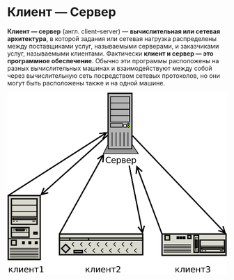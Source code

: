 # Клиент — Сервер

**Клиент — сервер** (англ. client–server) — **вычислительная или сетевая архитектура**, в которой задания или сетевая нагрузка распределены между поставщиками услуг, называемыми серверами, и заказчиками услуг, называемыми клиентами. Фактически **клиент и сервер — это программное обеспечение**. Обычно эти программы расположены на разных вычислительных машинах и взаимодействуют между собой через вычислительную сеть посредством сетевых протоколов, но они могут быть расположены также и на одной машине.

![Клиенты-сервер](lec4_74_ris_0.png)

<!-- _footer: Коржов В. Многоуровневые системы клиент-сервер. [Электронный ресурс]. URL: http://www.osp.ru/nets/1997/06/142618/ (дата обращения: 23.03.2020)-->
